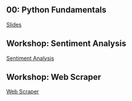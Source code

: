 ## 00: Python Fundamentals
[Slides](./index.html)

## Workshop: Sentiment Analysis
[Sentiment Analysis](./01-sentiment.html)

## Workshop: Web Scraper
[Web Scraper](./02-scraper.html)